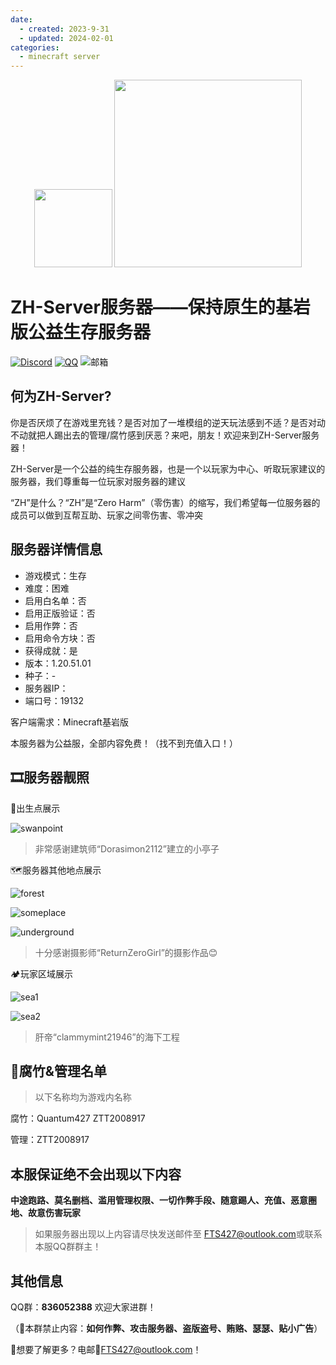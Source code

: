 ```yaml
---
date: 
  - created: 2023-9-31
  - updated: 2024-02-01
categories:
  - minecraft server
---
```

<div align="center">
    <img width="125" src="\assets\ZHS\photos\ZH-Server.png">
    <img width="300" src="\assets\ZHS\photos\title.png">
</div>

# ZH-Server服务器——保持原生的基岩版公益生存服务器

[![Discord](https://img.shields.io/badge/Discord-4B0082?style=for-the-badge&logo=discord&logoColor=white)](https://discord.gg/S6SDhrad)
[![QQ](https://img.shields.io/badge/QQ-836052388-4169E1?style=for-the-badge&logoColor=white)](http://qm.qq.com/cgi-bin/qm/qr?_wv=1027&k=89oGlqOoovJVsXx_9cSg3ri8GNXr_rCs&authKey=SxgvNWIiXBx89Lb%2FvXyi2wQtFpzJetKtY44mAe3RfB2PHcdIzYeoP7C3HBjaI3gM&noverify=0&group_code=836052388)
![邮箱](https://img.shields.io/badge/EMAIL-fts427%40outlook.com-4169E1?style=for-the-badge&logoColor=white)

## 何为ZH-Server?

你是否厌烦了在游戏里充钱？是否对加了一堆模组的逆天玩法感到不适？是否对动不动就把人踢出去的管理/腐竹感到厌恶？来吧，朋友！欢迎来到ZH-Server服务器！

ZH-Server是一个公益的纯生存服务器，也是一个以玩家为中心、听取玩家建议的服务器，我们尊重每一位玩家对服务器的建议

“ZH”是什么？“ZH”是“Zero Harm”（零伤害）的缩写，我们希望每一位服务器的成员可以做到互帮互助、玩家之间零伤害、零冲突

## 服务器详情信息

- 游戏模式：生存
- 难度：困难
- 启用白名单：否
- 启用正版验证：否
- 启用作弊：否
- 启用命令方块：否
- 获得成就：是
- 版本：1.20.51.01
- 种子：-
- 服务器IP：
- 端口号：19132

客户端需求：Minecraft基岩版

本服务器为公益服，全部内容免费！（找不到充值入口！）

## 🎞服务器靓照

🧭出生点展示

![swanpoint](\assets\ZHS\photos\swanpoint.jpeg)

> 非常感谢建筑师“Dorasimon2112”建立的小亭子

🗺服务器其他地点展示

![forest](\assets\ZHS\photos\forest.png)

![someplace](\assets\ZHS\photos\01.png)

![underground](\assets\ZHS\photos\underground.png)

> 十分感谢摄影师“ReturnZeroGirl”的摄影作品😊

🏕玩家区域展示

![sea1](\assets\ZHS\photos\sea1.jpg)

![sea2](\assets\ZHS\photos\sea2.jpg)

> 肝帝“clammymint21946”的海下工程

## 🧐腐竹&管理名单

> 以下名称均为游戏内名称

腐竹：Quantum427 ZTT2008917

管理：ZTT2008917

## 本服保证绝不会出现以下内容

**中途跑路、莫名删档、滥用管理权限、一切作弊手段、随意踢人、充值、恶意圈地、故意伤害玩家**

> 如果服务器出现以上内容请尽快发送邮件至 <FTS427@outlook.com>或联系本服QQ群群主！

## 其他信息

QQ群：**836052388** 欢迎大家进群！

（🚫本群禁止内容：**如何作弊、攻击服务器、盗版盗号、贿赂、瑟瑟、贴小广告**）

🤔想要了解更多？电邮📩<FTS427@outlook.com>！

